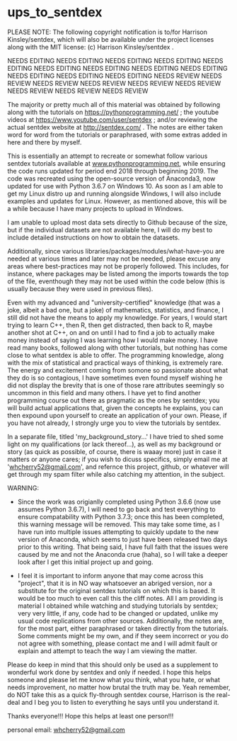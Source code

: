 # ups_to_sentdex


PLEASE NOTE: 
The following copyright notification is to/for Harrison Kinsley/sentdex, which will also be available under the project licenses along with the MIT license: (c) Harrison Kinsley/sentdex .  

NEEDS EDITING NEEDS EDITING NEEDS EDITING
NEEDS EDITING NEEDS EDITING NEEDS EDITING
NEEDS EDITING NEEDS EDITING NEEDS EDITING
NEEDS EDITING NEEDS EDITING NEEDS EDITING
NEEDS REVIEW NEEDS REVIEW NEEDS REVIEW
NEEDS REVIEW NEEDS REVIEW NEEDS REVIEW
NEEDS REVIEW NEEDS REVIEW NEEDS REVIEW

The majority or pretty much all of this material was obtained by following along with the tutorials on https://pythonprogramming.net/ ; the youtube videos at https://www.youtube.com/user/sentdex ; and/or reviewing the actual sentdex website at http://sentdex.com/ .  The notes are either taken word for word from the tutorials or paraphrased, with some extras added in here and there by myself. 

This is essentially an attempt to recreate or somewhat follow various sentdex tutorials available at www.pythonprogramming.net, while ensuring the code runs updated for period end 2018 through beginning 2019.  The code was recreated using the open-source version of Anaconda3, now updated for use with Python 3.6.7 on Windows 10. As soon as I am able to get my Linux distro up and running alongside Windows, I will also include examples and updates for Linux.  However, as mentioned above, this will be a while because I have many projects to upload in Windows. 

I am unable to upload most data sets directly to Github because of the size, but if the individual datasets are not available here, I will do my best to include detailed instructions on how to obtain the datasets.

Additionally, since various libraries/packages/modules/what-have-you are needed at various times and later may not be needed, please excuse any areas where best-practices may not be properly followed.  This includes, for instance, where packages may be listed among the imports towards the top of the file, eventhough they may not be used within the code below (this is usually because they were used in previous files).  

Even with my advanced and "university-certified" knowledge (that was a joke, albeit a bad one, but a joke) of mathematics, statistics, and finance, I still did not have the means to apply my knowledge.  For years, I would start trying to learn C++, then R, then get distracted, then back to R, maybe another shot at C++, on and on until I had to find a job to actually make money instead of saying I was learning how I would make money.  I have read many books, followed along with other tutorials, but nothing has come close to what sentdex is able to offer.  The programming knowledge, along with the mix of statistical and practical ways of thinking, is extremely rare.  The energy and excitement coming from somone so passionate about what they do is so contagious, I have sometimes even found myself wishing he did not display the brevity that is one of those rare attributes seemingly so uncommon in this field and many others.  I have yet to find another programming course out there as pragmatic as the ones by sentdex; you will build actual applications that, given the concepts he explains, you can then expound upon yourself to create an application of your own.  Please, if you have not already, I strongly urge you to view the tutorials by sentdex.  

In a separate file, titled 'my_background_story...' I have tried to shed some light on my qualifications (or lack thereof...), as well as my background or story (as quick as possible, of course, there is waaay more) just in case it matters or anyone cares; if you wish to dicuss specifics, simply email me at 'whcherry52@gmail.com', and refernce this project, github, or whatever will get through my spam filter while also catching my attention, in the subject.


WARNING: 
- Since the work was origianlly completed using Python 3.6.6 (now use assumes Python 3.6.7), I will need to go back and test everything to ensure compatability with Python 3.7.3; once this has been completed, this warning message will be removed.  This may take some time, as I have run into multiple issues attempting to quickly update to the new version of Anaconda, which seems to just have been released two days prior to this writing.  That being said, I have full faith that the issues were caused by me and not the Anaconda crue (haha), so I will take a deeper look after I get this initial project up and going.

- I feel it is important to inform anyone that may come across this "project", that it is in NO way whatsoever an abriged version, nor a substitute for the original sentdex tutorials on which this is based.  It would be too much to even call this the cliff notes.  All I am providing is material I obtained while watching and studying tutorials by sentdex; very very little, if any, code had to be changed or updated, unlike my usual code replications from other sources.  Additionally, the notes are, for the most part, either paraphrased or taken directly from the tutorials.  Some comments might be my own, and if they seem incorrect or you do not agree with something, please contact me and I will admit fault or explain and attempt to teach the way I am viewing the matter.  


Please do keep in mind that this should only be used as a supplement to wonderful work done by sentdex and only if needed.  I hope this helps someone and please let me know what you think, what you hate, or what needs improvement, no matter how brutal the truth may be.   Yeah remember, do NOT take this as a quick fly-through sentdex course, Harrison is the real-deal and I beg you to listen to everything he says until you understand it. 

Thanks everyone!!!  Hope this helps at least one person!!!

personal email: whcherry52@gmail.com

